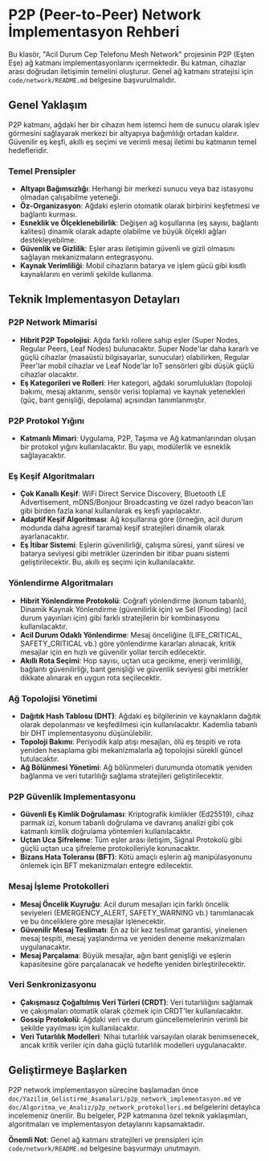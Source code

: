 # P2P (Peer-to-Peer) Network İmplementasyon Rehberi

Bu klasör, "Acil Durum Cep Telefonu Mesh Network" projesinin P2P (Eşten Eşe) ağ katmanı implementasyonlarını içermektedir. Bu katman, cihazlar arası doğrudan iletişimin temelini oluşturur. Genel ağ katmanı stratejisi için `code/network/README.md` belgesine başvurulmalıdır.

## Genel Yaklaşım

P2P katmanı, ağdaki her bir cihazın hem istemci hem de sunucu olarak işlev görmesini sağlayarak merkezi bir altyapıya bağımlılığı ortadan kaldırır. Güvenilir eş keşfi, akıllı eş seçimi ve verimli mesaj iletimi bu katmanın temel hedefleridir.

### Temel Prensipler

*   **Altyapı Bağımsızlığı**: Herhangi bir merkezi sunucu veya baz istasyonu olmadan çalışabilme yeteneği.
*   **Öz-Organizasyon**: Ağdaki eşlerin otomatik olarak birbirini keşfetmesi ve bağlantı kurması.
*   **Esneklik ve Ölçeklenebilirlik**: Değişen ağ koşullarına (eş sayısı, bağlantı kalitesi) dinamik olarak adapte olabilme ve büyük ölçekli ağları destekleyebilme.
*   **Güvenlik ve Gizlilik**: Eşler arası iletişimin güvenli ve gizli olmasını sağlayan mekanizmaların entegrasyonu.
*   **Kaynak Verimliliği**: Mobil cihazların batarya ve işlem gücü gibi kısıtlı kaynaklarını en verimli şekilde kullanma.

## Teknik Implementasyon Detayları

### P2P Network Mimarisi

*   **Hibrit P2P Topolojisi**: Ağda farklı rollere sahip eşler (Super Nodes, Regular Peers, Leaf Nodes) bulunacaktır. Super Node'lar daha kararlı ve güçlü cihazlar (masaüstü bilgisayarlar, sunucular) olabilirken, Regular Peer'lar mobil cihazlar ve Leaf Node'lar IoT sensörleri gibi düşük güçlü cihazlar olacaktır.
*   **Eş Kategorileri ve Rolleri**: Her kategori, ağdaki sorumlulukları (topoloji bakımı, mesaj aktarımı, sensör verisi toplama) ve kaynak yetenekleri (güç, bant genişliği, depolama) açısından tanımlanmıştır.

### P2P Protokol Yığını

*   **Katmanlı Mimari**: Uygulama, P2P, Taşıma ve Ağ katmanlarından oluşan bir protokol yığını kullanılacaktır. Bu yapı, modülerlik ve esneklik sağlayacaktır.

### Eş Keşif Algoritmaları

*   **Çok Kanallı Keşif**: WiFi Direct Service Discovery, Bluetooth LE Advertisement, mDNS/Bonjour Broadcasting ve özel radyo beacon'ları gibi birden fazla kanal kullanılarak eş keşfi yapılacaktır.
*   **Adaptif Keşif Algoritması**: Ağ koşullarına göre (örneğin, acil durum modunda daha agresif tarama) keşif stratejileri dinamik olarak ayarlanacaktır.
*   **Eş İtibar Sistemi**: Eşlerin güvenilirliği, çalışma süresi, yanıt süresi ve batarya seviyesi gibi metrikler üzerinden bir itibar puanı sistemi geliştirilecektir. Bu, akıllı eş seçimi için kullanılacaktır.

### Yönlendirme Algoritmaları

*   **Hibrit Yönlendirme Protokolü**: Coğrafi yönlendirme (konum tabanlı), Dinamik Kaynak Yönlendirme (güvenilirlik için) ve Sel (Flooding) (acil durum yayınları için) gibi farklı stratejilerin bir kombinasyonu kullanılacaktır.
*   **Acil Durum Odaklı Yönlendirme**: Mesaj önceliğine (LIFE_CRITICAL, SAFETY_CRITICAL vb.) göre yönlendirme kararları alınacak, kritik mesajlar için en hızlı ve güvenilir yollar tercih edilecektir.
*   **Akıllı Rota Seçimi**: Hop sayısı, uçtan uca gecikme, enerji verimliliği, bağlantı güvenilirliği, bant genişliği ve güvenlik seviyesi gibi metrikler dikkate alınarak en uygun rota seçilecektir.

### Ağ Topolojisi Yönetimi

*   **Dağıtık Hash Tablosu (DHT)**: Ağdaki eş bilgilerinin ve kaynakların dağıtık olarak depolanması ve keşfedilmesi için kullanılacaktır. Kademlia tabanlı bir DHT implementasyonu düşünülebilir.
*   **Topoloji Bakımı**: Periyodik kalp atışı mesajları, ölü eş tespiti ve rota yeniden hesaplama gibi mekanizmalarla ağ topolojisi sürekli güncel tutulacaktır.
*   **Ağ Bölünmesi Yönetimi**: Ağ bölünmeleri durumunda otomatik yeniden bağlanma ve veri tutarlılığı sağlama stratejileri geliştirilecektir.

### P2P Güvenlik Implementasyonu

*   **Güvenli Eş Kimlik Doğrulaması**: Kriptografik kimlikler (Ed25519), cihaz parmak izi, konum tabanlı doğrulama ve davranış analizi gibi çok katmanlı kimlik doğrulama yöntemleri kullanılacaktır.
*   **Uçtan Uca Şifreleme**: Tüm eşler arası iletişim, Signal Protokolü gibi güçlü uçtan uca şifreleme protokolleriyle korunacaktır.
*   **Bizans Hata Toleransı (BFT)**: Kötü amaçlı eşlerin ağ manipülasyonunu önlemek için BFT mekanizmaları entegre edilecektir.

### Mesaj İşleme Protokolleri

*   **Mesaj Öncelik Kuyruğu**: Acil durum mesajları için farklı öncelik seviyeleri (EMERGENCY_ALERT, SAFETY_WARNING vb.) tanımlanacak ve bu önceliklere göre mesajlar işlenecektir.
*   **Güvenilir Mesaj Teslimatı**: En az bir kez teslimat garantisi, yinelenen mesaj tespiti, mesaj yaşlandırma ve yeniden deneme mekanizmaları uygulanacaktır.
*   **Mesaj Parçalama**: Büyük mesajlar, ağın bant genişliği ve eşlerin kapasitesine göre parçalanacak ve hedefte yeniden birleştirilecektir.

### Veri Senkronizasyonu

*   **Çakışmasız Çoğaltılmış Veri Türleri (CRDT)**: Veri tutarlılığını sağlamak ve çakışmaları otomatik olarak çözmek için CRDT'ler kullanılacaktır.
*   **Gossip Protokolü**: Ağdaki veri ve durum güncellemelerinin verimli bir şekilde yayılması için kullanılacaktır.
*   **Veri Tutarlılık Modelleri**: Nihai tutarlılık varsayılan olarak benimsenecek, ancak kritik veriler için daha güçlü tutarlılık modelleri uygulanacaktır.

## Geliştirmeye Başlarken

P2P network implementasyon sürecine başlamadan önce `doc/Yazilim_Gelistirme_Asamalari/p2p_network_implementasyon.md` ve `doc/Algoritma_ve_Analiz/p2p_network_protokolleri.md` belgelerini detaylıca incelemeniz önerilir. Bu belgeler, P2P katmanına özel teknik yaklaşımları, algoritmaları ve implementasyon detaylarını kapsamaktadır.

**Önemli Not**: Genel ağ katmanı stratejileri ve prensipleri için `code/network/README.md` belgesine başvurmayı unutmayın.
